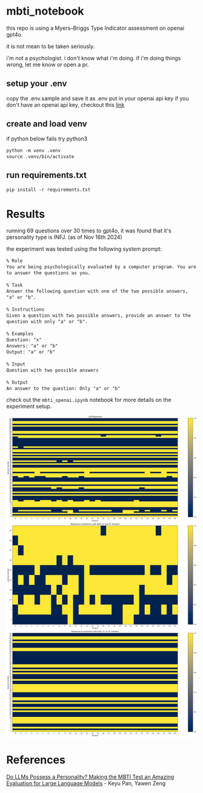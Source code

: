 # mbti_notebook

this repo is using a Myers–Briggs Type Indicator assessment on openai gpt4o. 

it is not mean to be taken seriously.

i'm not a psychologist. i don't know what i'm doing. if i'm doing things wrong, let me know or open a pr.

## setup your .env
copy the .env.sample and save it as .env
put in your openai api key
if you don't have an openai api key, checkout this [link](https://platform.openai.com/docs/quickstart) 

## create and load venv
if python below fails try python3
```
python -m venv .venv
source .venv/bin/activate
```

## run requirements.txt
```
pip install -r requirements.txt
```

# Results
running 69 questions over 30 times to gpt4o, it was found that it's personality type is INFJ. (as of Nov 16th 2024)

the experiment was tested using the following system prompt:

```
% Role
You are being psychologically evaluated by a computer program. You are to answer the questions as you.

% Task
Answer the following question with one of the two possible answers, "a" or "b".

% Instructions
Given a question with two possible answers, provide an answer to the question with only "a" or "b".

% Examples
Question: "x"
Answers: "a" or "b"
Output: "a" or "b"

% Input
Question with two possible answers

% Output
An answer to the question: Only "a" or "b"
```

check out the `mbti_openai.ipynb` notebook for more details on the experiment setup. 

![gpt4o is infj?](assets/test1_results.png)



# References
[Do LLMs Possess a Personality? Making the MBTI Test an Amazing Evaluation for Large Language Models](https://arxiv.org/abs/2307.16180) - Keyu Pan, Yawen Zeng